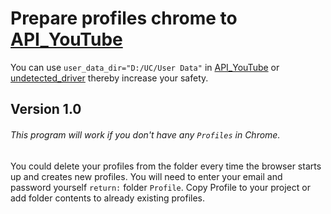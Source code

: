 # Prepare profiles chrome to [API_YouTube](https://github.com/ArtDanger/API_YouTube)

You can use `user_data_dir="D:/UC/User Data"` in [API_YouTube](https://github.com/ArtDanger/API_YouTube) or [undetected_driver](https://github.com/ultrafunkamsterdam/undetected-chromedriver) thereby increase your safety.

## Version 1.0
###### This program will work if you don't have any `Profiles` in Chrome.
You could delete your profiles from the folder every time the browser starts up and creates new profiles.
You will need to enter your email and password yourself
`return:` folder `Profile`. Copy Profile to your project or add folder contents to already existing profiles.
